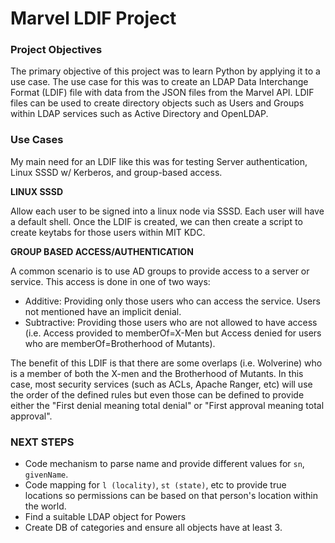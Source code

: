 # Marvel LDIF Project

### Project Objectives

The primary objective of this project was to learn Python by applying it to a use case. The use case for this was to create an LDAP Data Interchange Format (LDIF) file with data from the JSON files from the Marvel API. LDIF files can be used to create directory objects such as Users and Groups within LDAP services such as Active Directory and OpenLDAP.

### Use Cases


My main need for an LDIF like this was for testing Server authentication, Linux SSSD w/ Kerberos, and group-based access. 

__LINUX SSSD__

Allow each user to be signed into a linux node via SSSD. Each user will have a default shell. Once the LDIF is created, we can then create a script to create keytabs for those users within MIT KDC. 


__GROUP BASED ACCESS/AUTHENTICATION__

A common scenario is to use AD groups to provide access to a server or service. This access is done in one of two ways:

- Additive: Providing only those users who can access the service. Users not mentioned have an implicit denial.
- Subtractive: Providing those users who are not allowed to have access (i.e. Access provided to memberOf=X-Men but Access denied for users who are memberOf=Brotherhood of Mutants). 

The benefit of this LDIF is that there are some overlaps (i.e. Wolverine) who is a member of both the X-men and the Brotherhood of Mutants. In this case, most security services (such as ACLs, Apache Ranger, etc) will use the order of the defined rules but even those can be defined to provide either the "First denial meaning total denial" or "First approval meaning total approval". 


### NEXT STEPS

- Code mechanism to parse name and provide different values for `sn`, `givenName`. 
- Code mapping for `l (locality)`, `st (state)`, etc to provide true locations so permissions can be based on that person's location within the world.
- Find a suitable LDAP object for Powers
- Create DB of categories and ensure all objects have at least 3. 